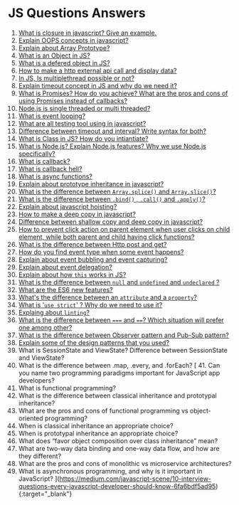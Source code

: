 
# JS Questions Answers

1. [What is closure in javascript? Give an example.](/JS-Questions-Answers/answers#1-what-is-closure-in-javascript-give-an-example)
2. [Explain OOPS concepts in javascript?](/JS-Questions-Answers/answers#2-explain-oops-concepts-in-javascript)
3. [Explain about Array Prototype?](/JS-Questions-Answers/answers#3-explain-about-array-prototype)
4. [What is an Object in JS?](/JS-Questions-Answers/answers#4-what-is-an-object-in-js)
5. [What is a defered object in JS?](/JS-Questions-Answers/answers#5-what-is-a-defered-object-in-js)
6. [How to make a http external api call and display data?](/JS-Questions-Answers/answers#6-how-to-make-a-http-external-api-call-and-display-data)
7. [In JS, Is multiplethread possible or not?](/JS-Questions-Answers/answers#7-in-js-is-multiplethread-possible-or-not)
8. [Explain timeout concept in JS and why do we need it?](/JS-Questions-Answers/answers#8-explain-timeout-concept-in-js-and-why-do-we-need-it)
9. [What is Promises?  How do you achieve? What are the pros and cons of using Promises instead of callbacks?](/JS-Questions-Answers/answers#9-what-is-promises--how-do-you-achieve-what-are-the-pros-and-cons-of-using-promises-instead-of-callbacks)
10. [Node.js is single threaded or multi threaded?](/JS-Questions-Answers/answers#10-nodejs-is-single-threaded-or-multi-threaded)
11. [What is event looping?](/JS-Questions-Answers/answers#11-what-is-event-looping)
12. [What are all testing tool using in javascript?](/JS-Questions-Answers/answers#12-what-are-all-testing-tool-using-in-javascript)
13. [Difference between timeout and interval? Write syntax for both?](/JS-Questions-Answers/answers#13-difference-between-timeout-and-interval-write-syntax-for-both)
14. [What is Class in JS? How do you intiantiate?](/JS-Questions-Answers/answers#14-what-is-class-in-js-how-do-you-intiantiate)
15. [What is Node.js? Explain Node.js features? Why we use Node.js specifically?](/JS-Questions-Answers/answers#15-what-is-nodejs-explain-nodejs-features-why-we-use-nodejs-specifically)
16. [What is callback?](/JS-Questions-Answers/answers#16-what-is-callback)
17. [What is callback hell?](/JS-Questions-Answers/answers#17-what-is-callback-hell)
18. [What is async functions?](/JS-Questions-Answers/answers#18-what-is-async-function)
19. [Explain about prototype inheritance in javascript?](/JS-Questions-Answers/answers#19-explain-about-prototype-inheritance-in-javascript)
20. [What is the difference between `Array.splice()` and `Array.slice()`?](/JS-Questions-Answers/answers#20-what-is-the-difference-between-arraysplice-and-arrayslice)
21. [What is the difference between `.bind()` , `.call()` and `.apply()`?](/JS-Questions-Answers/answers#21-what-is-the-difference-between-bind--call-and-apply)
22. [Explain about javascript hoisting?](/JS-Questions-Answers/answers#22-explain-about-javascript-hoisting)
23. [How to make a deep copy in javascript?](/JS-Questions-Answers/answers#23-how-to-make-a-deep-copy-in-javascript)
24. [Difference between shallow copy and deep copy in javascript?](/JS-Questions-Answers/answers#24-difference-between-shallow-copy-and-deep-copy-in-javascript)
25. [How to prevent click action on parent element when user clicks on child element, while both parent and child having click functions?](/JS-Questions-Answers/answers#25-how-to-prevent-click-action-on-parent-element-when-user-clicks-on-child-element-while-both-parent-and-child-having-click-functions)
26. [What is the difference between Http post and get?](/JS-Questions-Answers/answers#26-what-is-the-difference-between-http-post-and-get)
27. [How do you find event type when some event happens?](/JS-Questions-Answers/answers#27-how-do-you-find-event-type-when-some-event-happens)
28. [Explain about event bubbling and event capturing?](/JS-Questions-Answers/answers#28-explain-about-event-bubbling-and-event-capturing)
29. [Explain about event delegation?](/JS-Questions-Answers/answers#29-explain-about-event-delegation)
30. [Explain about how `this` works in JS?](/JS-Questions-Answers/answers#30-explain-about-how-this-works-in-js)
31. [What is the difference between `null` and `undefined` and `undeclared` ?](/JS-Questions-Answers/answers#31-what-is-the-difference-between-null-and-undefined-and-undeclared-)
32. [What are the ES6 new features?](/JS-Questions-Answers/answers#32-what-are-the-es6-new-features)
33. [What's the difference between an `attribute` and a `property`?](/JS-Questions-Answers/answers#33-whats-the-difference-between-an-attribute-and-a-property)
34. [What is '`use strict`' ? Why do we need to use it?](/JS-Questions-Answers/answers#34-what-is-use-strict--why-do-we-need-to-use-it)
35. [Explaing about `linting`?](/JS-Questions-Answers/answers#35-explaing-about-linting)
36. [What is the difference between `===` and `==`? Which situation will prefer one among other?](/JS-Questions-Answers/answers#36-what-is-the-difference-between--and--which-situation-will-prefer-one-among-other)
37. [What is the difference between Observer pattern and Pub-Sub pattern?](/JS-Questions-Answers/answers#37-what-is-the-difference-between-observer-pattern-and-pub-sub-pattern)
38. [Explain some of the design patterns that you used?](/JS-Questions-Answers/answers#38-explain-some-of-the-design-patterns-that-you-used)
39. What is SessionState and ViewState? Difference between SessionState and ViewState?
40. What is the difference between .map, .every, and .forEach?
[ 41. Can you name two programming paradigms important for JavaScript app developers?
42. What is functional programming?
43. What is the difference between classical inheritance and prototypal inheritance?
44. What are the pros and cons of functional programming vs object-oriented programming?
45. When is classical inheritance an appropriate choice?
46. When is prototypal inheritance an appropriate choice?
47. What does “favor object composition over class inheritance” mean?
48. What are two-way data binding and one-way data flow, and how are they different?
49. What are the pros and cons of monolithic vs microservice architectures?
50. What is asynchronous programming, and why is it important in JavaScript? ](https://medium.com/javascript-scene/10-interview-questions-every-javascript-developer-should-know-6fa6bdf5ad95){:target="_blank"}

